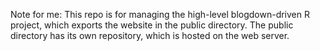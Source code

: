 Note for me: This repo is for managing the high-level blogdown-driven R project, which exports the website in the public directory. The public directory has its own repository, which is hosted on the web server.
